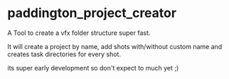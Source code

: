 # paddington_project_creator
A Tool to create a vfx folder structure super fast.

It will create a project by name, add shots with/without custom name and creates task directories for every shot.

its super early development so don't expect to much yet ;) 
